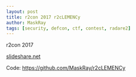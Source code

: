 ```yaml
---
layout: post
title: r2con 2017 r2cLEMENCy
author: MaskRay
tags: [security, defcon, ctf, contest, radare2]
---
```


r2con 2017

<script async class="speakerdeck-embed" data-id="587d19ed48004c07b52483c0ababfb6c" data-ratio="1.33333333333333" src="//speakerdeck.com/assets/embed.js"></script>

[slideshare.net](https://www.slideshare.net/MaskRay/r2con-2017-r2clemency)

Code: <https://github.com/MaskRay/r2cLEMENCy>
